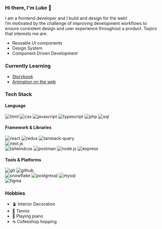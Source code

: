### Hi there, I'm Luke 👋

I am a frontend developer and I build and design for the web! <br>
I’m motivated by the challenge of improving development workflows to ensure consistent design and user experience throughout a product. Topics that interests me are:
- Reusable UI components
- Design System
- Component Driven Development

### Currently Learning
- [Storybook](https://testing-library.com/docs/react-testing-library/intro/)
- [Animation on the web](https://animations.dev/)


### Tech Stack
#### Language
<span>
<img src="https://img.shields.io/badge/HTML-%23E34F26?logo=html5&logoColor=fff" alt="html" />
<img src="https://img.shields.io/badge/CSS-%231572B6?logo=css3&logoColor=fff" alt="css" />
<img src="https://img.shields.io/badge/JavaScript-%23F7DF1E?logo=javascript&logoColor=fff" alt="javascript" />
<img src="https://img.shields.io/badge/TypeScript-%233178C6?logo=typescript&logoColor=fff" alt="typescript" />
<img src="https://img.shields.io/badge/PHP-%23777BB4?logo=php&logoColor=fff" alt="php" />
<img src="https://img.shields.io/badge/SQL-%234479A1?logo=sql&logoColor=fff" alt="sql" />
</span>

#### Framework & Libraries
<span>
<img src="https://img.shields.io/badge/React-%2361DAFB?logo=react&logoColor=fff" alt="react" />
<img src="https://img.shields.io/badge/Redux-764ABC?logo=redux" alt="redux" />
<img src="https://img.shields.io/badge/TanstackQuery-%23FF4154?logo=react-query&logoColor=fff" alt="tanstack-query" /><br>
<img src="https://img.shields.io/badge/Next.js-000000?logo=next.js" alt="next.js" /><br>
<img src="https://img.shields.io/badge/Tailwind%20CSS-%2306B6D4?logo=tailwindcss&logoColor=fff" alt="tailwindcss" />
<img src="https://img.shields.io/badge/Postman-%23FF6C37?logo=postman&logoColor=fff" alt="postman" />
<img src="https://img.shields.io/badge/Node.js-%23339933?logo=node.js&logoColor=fff" alt="node.js" />
<img src="https://img.shields.io/badge/Express-%23000000?logo=express&logoColor=fff" alt="express" />
</span>

#### Tools & Platforms
<span>
<img src="https://img.shields.io/badge/Git-%23F05032?logo=git&logoColor=fff" alt="git" />
<img src="https://img.shields.io/badge/Github-%23181717?logo=github&logoColor=fff" alt="github" /><br>
<img src="https://img.shields.io/badge/Snowflake-%2329B5E8?logo=snowflake&logoColor=fff" alt="snowflake" />
<img src="https://img.shields.io/badge/PostgreSQL-%234169E1?logo=postgresql&logoColor=fff" alt="postgresql" />
<img src="https://img.shields.io/badge/MySQL-%234479A1?logo=mysql&logoColor=fff" alt="mysql" /><br>
<img src="https://img.shields.io/badge/Figma-%23F24E1E?logo=figma&logoColor=fff" alt="figma" />
</span>

<br>


### Hobbies
- 🪴 Interior Decoration
- 🎾 Tennis
- 🎹 Playing piano
- ☕️ Cofeeshop hopping

<!--
**tnamdevnote/tnamdevnote** is a ✨ _special_ ✨ repository because its `README.md` (this file) appears on your GitHub profile.

Here are some ideas to get you started:

- 🔭 I’m currently working on ...
- 🌱 I’m currently learning ...
- 👯 I’m looking to collaborate on ...
- 🤔 I’m looking for help with ...
- 💬 Ask me about ...
- 📫 How to reach me: ...
- 😄 Pronouns: ...
- ⚡ Fun fact: ...
-->
